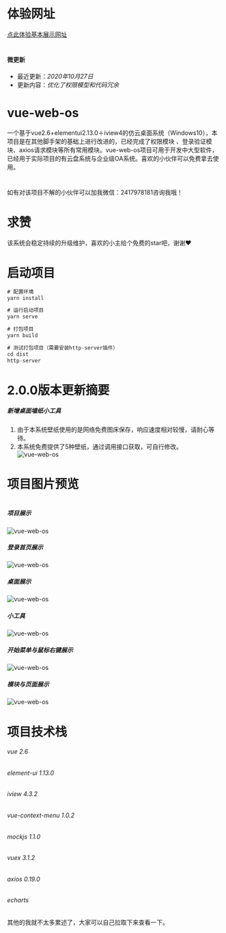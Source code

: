 # 体验网址
[点此体验基本展示网址](http://www.jxys.top:1000/#/signin)
#

#### 微更新
*  最近更新：*2020年10月27日*
*  更新内容：*优化了权限模型和代码冗余*

# vue-web-os
一个基于vue2.6+elementui2.13.0＋iview4的仿云桌面系统（Windows10），本项目是在其他脚手架的基础上进行改进的，已经完成了权限模块
、登录验证模块、axios请求模块等所有常用模块。vue-web-os项目可用于开发中大型软件，已经用于实际项目的有云盘系统与企业级OA系统。喜欢的小伙伴可以免费拿去使用。
#
如有对该项目不解的小伙伴可以加我微信：2417978181咨询我哦！

# 求赞
该系统会稳定持续的升级维护，喜欢的小主给个免费的star吧，谢谢❤

# 启动项目
```Java
# 配置环境
yarn install

# 运行启动项目
yarn serve

# 打包项目
yarn build

# 测试打包项目（需要安装http-server插件）
cd dist
http-server

```
# 
# 2.0.0版本更新摘要
##### 新增桌面墙纸小工具
1. 由于本系统壁纸使用的是网络免费图床保存，响应速度相对较慢，请耐心等待。
2. 本系统免费提供了5种壁纸，通过调用接口获取，可自行修改。
![vue-web-os](https://s1.ax1x.com/2020/09/11/wtDh36.jpg "vue-web-os")
# 


# 项目图片预览
# 
##### 项目展示
![vue-web-os](https://s1.ax1x.com/2020/09/08/wQ5IsS.jpg "vue-web-os") 
##### 登录首页展示
![vue-web-os](https://s1.ax1x.com/2020/09/10/wGtyWj.jpg "vue-web-os") 
##### 桌面展示
![vue-web-os](https://s1.ax1x.com/2020/10/27/BQdqpQ.jpg "vue-web-os")  
##### 小工具
![vue-web-os](https://s1.ax1x.com/2020/10/27/BQwF1J.jpg "vue-web-os")
##### 开始菜单与鼠标右键展示
![vue-web-os](https://s1.ax1x.com/2020/10/27/BQwZ0x.jpg "vue-web-os")  
##### 模块与页面展示
![vue-web-os](https://s1.ax1x.com/2020/10/27/BQwutO.jpg "vue-web-os")  



# 项目技术栈
###### vue 2.6
###### element-ui 1.13.0
###### iview 4.3.2
###### vue-context-menu 1.0.2
###### mockjs 1.1.0
###### vuex	3.1.2
###### axios 0.19.0
###### echarts
其他的我就不太多累述了，大家可以自己拉取下来查看一下。
